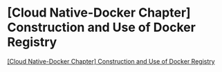 # [Cloud Native-Docker Chapter] Construction and Use of Docker Registry
[[Cloud Native-Docker Chapter] Construction and Use of Docker Registry](https://aiwithcloud.com/2022/09/19/cloud_native_docker_chapter_construction_and_use_of_docker_registry/)